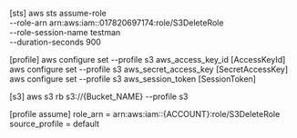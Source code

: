 [sts]
aws sts assume-role \
--role-arn arn:aws:iam::017820697174:role/S3DeleteRole \
--role-session-name testman \
--duration-seconds 900

[profile]
aws configure set --profile s3 aws_access_key_id [AccessKeyId]
aws configure set --profile s3 aws_secret_access_key [SecretAccessKey]
aws configure set --profile s3 aws_session_token [SessionToken]

[s3]
aws s3 rb s3://{Bucket_NAME} --profile s3

[profile assume]
role_arn = arn:aws:iam::{ACCOUNT}:role/S3DeleteRole
source_profile = default